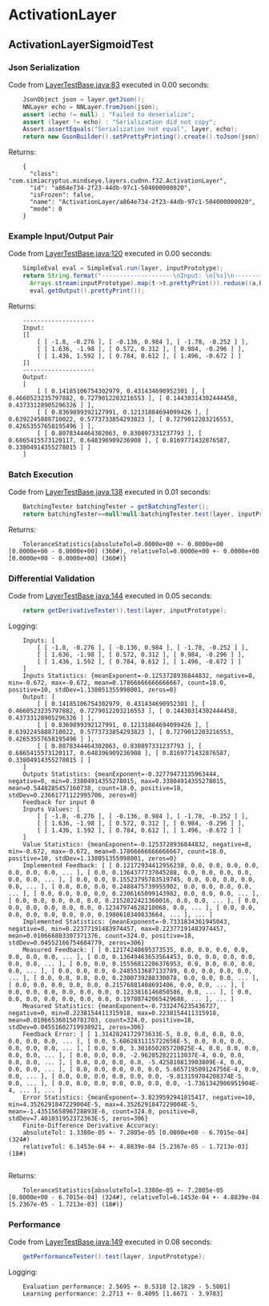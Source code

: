# ActivationLayer
## ActivationLayerSigmoidTest
### Json Serialization
Code from [LayerTestBase.java:83](../../../../../../../../src/test/java/com/simiacryptus/mindseye/layers/LayerTestBase.java#L83) executed in 0.00 seconds: 
```java
    JsonObject json = layer.getJson();
    NNLayer echo = NNLayer.fromJson(json);
    assert (echo != null) : "Failed to deserialize";
    assert (layer != echo) : "Serialization did not copy";
    Assert.assertEquals("Serialization not equal", layer, echo);
    return new GsonBuilder().setPrettyPrinting().create().toJson(json);
```

Returns: 

```
    {
      "class": "com.simiacryptus.mindseye.layers.cudnn.f32.ActivationLayer",
      "id": "a864e734-2f23-44db-97c1-504000000020",
      "isFrozen": false,
      "name": "ActivationLayer/a864e734-2f23-44db-97c1-504000000020",
      "mode": 0
    }
```



### Example Input/Output Pair
Code from [LayerTestBase.java:120](../../../../../../../../src/test/java/com/simiacryptus/mindseye/layers/LayerTestBase.java#L120) executed in 0.00 seconds: 
```java
    SimpleEval eval = SimpleEval.run(layer, inputPrototype);
    return String.format("--------------------\nInput: \n[%s]\n--------------------\nOutput: \n%s",
      Arrays.stream(inputPrototype).map(t->t.prettyPrint()).reduce((a,b)->a+",\n"+b).get(),
      eval.getOutput().prettyPrint());
```

Returns: 

```
    --------------------
    Input: 
    [[
    	[ [ -1.8, -0.276 ], [ -0.136, 0.984 ], [ -1.78, -0.252 ] ],
    	[ [ 1.636, -1.98 ], [ 0.572, 0.312 ], [ 0.984, -0.296 ] ],
    	[ [ 1.436, 1.592 ], [ 0.784, 0.612 ], [ 1.496, -0.672 ] ]
    ]]
    --------------------
    Output: 
    [
    	[ [ 0.14185106754302979, 0.431434690952301 ], [ 0.4660523235797882, 0.7279012203216553 ], [ 0.14430314302444458, 0.43733128905296326 ] ],
    	[ [ 0.8369899392127991, 0.12131884694099426 ], [ 0.6392245888710022, 0.5773733854293823 ], [ 0.7279012203216553, 0.42653557658195496 ] ],
    	[ [ 0.8078344464302063, 0.830897331237793 ], [ 0.6865415573120117, 0.648396909236908 ], [ 0.8169771432876587, 0.33804914355278015 ] ]
    ]
```



### Batch Execution
Code from [LayerTestBase.java:138](../../../../../../../../src/test/java/com/simiacryptus/mindseye/layers/LayerTestBase.java#L138) executed in 0.01 seconds: 
```java
    BatchingTester batchingTester = getBatchingTester();
    return batchingTester==null?null:batchingTester.test(layer, inputPrototype);
```

Returns: 

```
    ToleranceStatistics{absoluteTol=0.0000e+00 +- 0.0000e+00 [0.0000e+00 - 0.0000e+00] (360#), relativeTol=0.0000e+00 +- 0.0000e+00 [0.0000e+00 - 0.0000e+00] (360#)}
```



### Differential Validation
Code from [LayerTestBase.java:144](../../../../../../../../src/test/java/com/simiacryptus/mindseye/layers/LayerTestBase.java#L144) executed in 0.05 seconds: 
```java
    return getDerivativeTester().test(layer, inputPrototype);
```
Logging: 
```
    Inputs: [
    	[ [ -1.8, -0.276 ], [ -0.136, 0.984 ], [ -1.78, -0.252 ] ],
    	[ [ 1.636, -1.98 ], [ 0.572, 0.312 ], [ 0.984, -0.296 ] ],
    	[ [ 1.436, 1.592 ], [ 0.784, 0.612 ], [ 1.496, -0.672 ] ]
    ]
    Inputs Statistics: {meanExponent=-0.1253728936844832, negative=8, min=-0.672, max=-0.672, mean=0.17866666666666667, count=18.0, positive=10, stdDev=1.138051355998001, zeros=0}
    Output: [
    	[ [ 0.14185106754302979, 0.431434690952301 ], [ 0.4660523235797882, 0.7279012203216553 ], [ 0.14430314302444458, 0.43733128905296326 ] ],
    	[ [ 0.8369899392127991, 0.12131884694099426 ], [ 0.6392245888710022, 0.5773733854293823 ], [ 0.7279012203216553, 0.42653557658195496 ] ],
    	[ [ 0.8078344464302063, 0.830897331237793 ], [ 0.6865415573120117, 0.648396909236908 ], [ 0.8169771432876587, 0.33804914355278015 ] ]
    ]
    Outputs Statistics: {meanExponent=-0.32779473135963444, negative=0, min=0.33804914355278015, max=0.33804914355278015, mean=0.5448285457160738, count=18.0, positive=18, stdDev=0.23661771122995706, zeros=0}
    Feedback for input 0
    Inputs Values: [
    	[ [ -1.8, -0.276 ], [ -0.136, 0.984 ], [ -1.78, -0.252 ] ],
    	[ [ 1.636, -1.98 ], [ 0.572, 0.312 ], [ 0.984, -0.296 ] ],
    	[ [ 1.436, 1.592 ], [ 0.784, 0.612 ], [ 1.496, -0.672 ] ]
    ]
    Value Statistics: {meanExponent=-0.1253728936844832, negative=8, min=-0.672, max=-0.672, mean=0.17866666666666667, count=18.0, positive=10, stdDev=1.138051355998001, zeros=0}
    Implemented Feedback: [ [ 0.12172934412956238, 0.0, 0.0, 0.0, 0.0, 0.0, 0.0, 0.0, ... ], [ 0.0, 0.1364377737045288, 0.0, 0.0, 0.0, 0.0, 0.0, 0.0, ... ], [ 0.0, 0.0, 0.15523795783519745, 0.0, 0.0, 0.0, 0.0, 0.0, ... ], [ 0.0, 0.0, 0.0, 0.2488475739955902, 0.0, 0.0, 0.0, 0.0, ... ], [ 0.0, 0.0, 0.0, 0.0, 0.2306165099143982, 0.0, 0.0, 0.0, ... ], [ 0.0, 0.0, 0.0, 0.0, 0.0, 0.2152022421360016, 0.0, 0.0, ... ], [ 0.0, 0.0, 0.0, 0.0, 0.0, 0.0, 0.12347974628210068, 0.0, ... ], [ 0.0, 0.0, 0.0, 0.0, 0.0, 0.0, 0.0, 0.1980610340833664, ... ], ... ]
    Implemented Statistics: {meanExponent=-0.7331834361945043, negative=0, min=0.22377191483974457, max=0.22377191483974457, mean=0.010666803307371376, count=324.0, positive=18, stdDev=0.04552166754684779, zeros=306}
    Measured Feedback: [ [ 0.12174248695373535, 0.0, 0.0, 0.0, 0.0, 0.0, 0.0, 0.0, ... ], [ 0.0, 0.13649463653564453, 0.0, 0.0, 0.0, 0.0, 0.0, 0.0, ... ], [ 0.0, 0.0, 0.15556812286376953, 0.0, 0.0, 0.0, 0.0, 0.0, ... ], [ 0.0, 0.0, 0.0, 0.2485513687133789, 0.0, 0.0, 0.0, 0.0, ... ], [ 0.0, 0.0, 0.0, 0.0, 0.2300739288330078, 0.0, 0.0, 0.0, ... ], [ 0.0, 0.0, 0.0, 0.0, 0.0, 0.21576881408691406, 0.0, 0.0, ... ], [ 0.0, 0.0, 0.0, 0.0, 0.0, 0.0, 0.1233816146850586, 0.0, ... ], [ 0.0, 0.0, 0.0, 0.0, 0.0, 0.0, 0.0, 0.19788742065429688, ... ], ... ]
    Measured Statistics: {meanExponent=-0.7332476235436727, negative=0, min=0.2238154411315918, max=0.2238154411315918, mean=0.010665368150781703, count=324.0, positive=18, stdDev=0.04551602719938921, zeros=306}
    Feedback Error: [ [ 1.3142824172973633E-5, 0.0, 0.0, 0.0, 0.0, 0.0, 0.0, 0.0, ... ], [ 0.0, 5.6862831115722656E-5, 0.0, 0.0, 0.0, 0.0, 0.0, 0.0, ... ], [ 0.0, 0.0, 3.301650285720825E-4, 0.0, 0.0, 0.0, 0.0, 0.0, ... ], [ 0.0, 0.0, 0.0, -2.962052822113037E-4, 0.0, 0.0, 0.0, 0.0, ... ], [ 0.0, 0.0, 0.0, 0.0, -5.425810813903809E-4, 0.0, 0.0, 0.0, ... ], [ 0.0, 0.0, 0.0, 0.0, 0.0, 5.665719509124756E-4, 0.0, 0.0, ... ], [ 0.0, 0.0, 0.0, 0.0, 0.0, 0.0, -9.813159704208374E-5, 0.0, ... ], [ 0.0, 0.0, 0.0, 0.0, 0.0, 0.0, 0.0, -1.7361342906951904E-4, ... ], ... ]
    Error Statistics: {meanExponent=-3.8239592941815417, negative=10, min=4.3526291847229004E-5, max=4.3526291847229004E-5, mean=-1.4351565896728893E-6, count=324.0, positive=8, stdDev=7.401031952372363E-5, zeros=306}
    Finite-Difference Derivative Accuracy:
    absoluteTol: 1.3380e-05 +- 7.2805e-05 [0.0000e+00 - 6.7015e-04] (324#)
    relativeTol: 6.1453e-04 +- 4.8839e-04 [5.2367e-05 - 1.7213e-03] (18#)
    
```

Returns: 

```
    ToleranceStatistics{absoluteTol=1.3380e-05 +- 7.2805e-05 [0.0000e+00 - 6.7015e-04] (324#), relativeTol=6.1453e-04 +- 4.8839e-04 [5.2367e-05 - 1.7213e-03] (18#)}
```



### Performance
Code from [LayerTestBase.java:149](../../../../../../../../src/test/java/com/simiacryptus/mindseye/layers/LayerTestBase.java#L149) executed in 0.08 seconds: 
```java
    getPerformanceTester().test(layer, inputPrototype);
```
Logging: 
```
    Evaluation performance: 2.5695 +- 0.5310 [2.1829 - 5.5001]
    Learning performance: 2.2713 +- 0.4095 [1.6671 - 3.9783]
    
```

